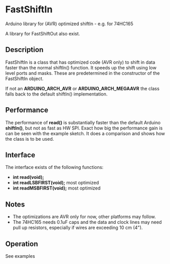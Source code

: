 # FastShiftIn

Arduino library for (AVR) optimized shiftIn - e.g. for 74HC165

A library for FastShiftOut also exist.

## Description

FastShiftIn is a class that has optimized code (AVR only) to shift in data faster 
than the normal shiftIn() function.
It speeds up the shift using low level ports and masks. These are predetermined
in the constructor of the FastShiftIn object.

If not an **ARDUINO_ARCH_AVR** or **ARDUINO_ARCH_MEGAAVR** the class falls back 
to the default shiftIn() implementation.

## Performance

The performance of **read()** is substantially faster than the default Arduino 
**shiftIn()**, but not as fast as HW SPI. 
Exact how big the performance gain is can be seen with the example sketch.
It does a comparison and shows how the class is to be used.

## Interface

The interface exists of the following functions:

- **int read(void);**
- **int readLSBFIRST(void);**  most optimized
- **int readMSBFIRST(void);**  most optimized

## Notes

- The optimizations are AVR only for now, other platforms may follow.
- The 74HC165 needs 0.1uF caps and the data and clock lines may need  
pull up resistors, especially if wires are exceeding 10 cm (4").

## Operation

See examples

